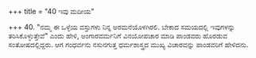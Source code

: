 +++
title = "40 ಇವು ಮದೀಯ"

+++
40. "ನಮ್ಮ ಈ ಒಳ್ಳೆಯ ವಸ್ತುಗಳು ನಿನ್ನ ಅರಮನೆಯೊಳಗಿರಲಿ. ಬೇಕಾದ ಸಮಯದಲ್ಲಿ ಇವುಗಳನ್ನು ತರಿಸಿಕೊಳ್ಳುತ್ತೇವೆ" ಎಂದು ಹೇಳಿ,  ಅಂಗಾರವರ್ಮನಿಗೆ ವಿನಯೋಪಚಾರ ಮಾಡಿ ಪಾಂಡವರು ಹೊರಡುವ ಸಂತೋಷದಲ್ಲಿದ್ದರು.  ಆಗ ಗಂಧರ್ವನು ನಸುನಗುತ್ತ ಧರ್ಮಶಾಸ್ತ್ರದ ಮುಖ್ಯ ವಿಚಾರವನ್ನು ಪಾಂಡವರಿಗೆ ಹೇಳಿದನು.